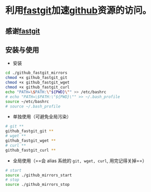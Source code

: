 # 利用[fastgit](https://fastgit.org/)加速[github](https://github.com/)资源的访问。

## 感谢[fastgit](https://fastgit.org/)

## 安装与使用

- 安装
```bash
cd ./github_fastgit_mirrors
chmod +x github_fastgit_git
chmod +x github_fastgit_wget
chmod +x github_fastgit_curl
echo "PATH=\$PATH:\"${PWD}\"" >> /etc/bashrc
# echo "PATH=\$PATH:\"${PWD}\"" >> ~/.bash_profile
source ~/etc/bashrc
# source ~/.bash_profile
```

- 单独使用（可避免全局污染）
```bash
# git **
github_fastgit_git **
# wget **
github_fastgit_wget **
# curl **
github_fastgit_curl **
```

- 全局使用（==会 alias 系统的 `git, wget, curl`, 用完记得关掉==）
```bash
# start
source ./github_mirrors_start
# stop
source ./github_mirrors_stop
```

